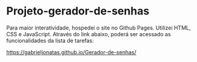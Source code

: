 # Projeto-gerador-de-senhas
Para maior interatividade, hospedei o site no Github Pages. Utilizei HTML, CSS e JavaScript. Através do link abaixo, poderá ser acessado as funcionalidades da lista de tarefas:

https://gabrieljonatas.github.io/Gerador-de-senhas/
